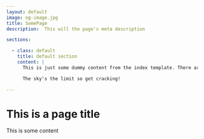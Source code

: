```yaml
---
layout: default
image: og-image.jpg
title: SomePage
description:  This will the page's meta description

sections:

  - class: default
    title: default section
    content: |
      This is just some dummy content from the index template. There are all kinds of sections you can add and all kinds of custom components you can create.

      The sky's the limit so get cracking!

---
```


# This is a page title

This is some content
